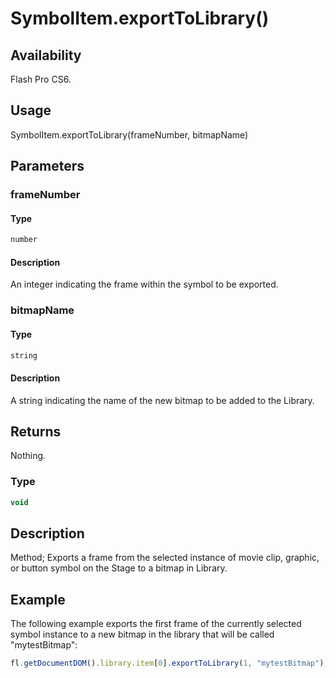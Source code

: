 # SymbolItem.exportToLibrary()

## Availability

Flash Pro CS6.

## Usage

SymbolItem.exportToLibrary(frameNumber, bitmapName)

## Parameters

### **frameNumber**

#### Type

```typescript
number
```

#### Description

An integer indicating the frame within the symbol to be exported.

### **bitmapName**

#### Type

```typescript
string
```

#### Description

A string indicating the name of the new bitmap to be added to the Library.

## Returns

Nothing.

### Type

```typescript
void
```

## Description

Method; Exports a frame from the selected instance of movie clip, graphic, or button symbol on the Stage to a bitmap in Library.

## Example

The following example exports the first frame of the currently selected symbol instance to a new bitmap in the library that will be called "mytestBitmap":

```javascript
fl.getDocumentDOM().library.item[0].exportToLibrary(1, "mytestBitmap");
```
